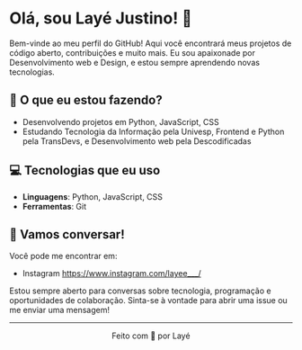 # Olá, sou Layé Justino! 👋

Bem-vinde ao meu perfil do GitHub! Aqui você encontrará meus projetos de código aberto, contribuições e muito mais. Eu sou apaixonade por Desenvolvimento web e Design, e estou sempre aprendendo novas tecnologias.

## 🚀 O que eu estou fazendo?

- Desenvolvendo projetos em Python, JavaScript, CSS
- Estudando Tecnologia da Informação pela Univesp, Frontend e Python pela TransDevs, e Desenvolvimento web pela Descodificadas 

## 💻 Tecnologias que eu uso

- **Linguagens**: Python, JavaScript, CSS
- **Ferramentas**: Git


## 💬 Vamos conversar!

Você pode me encontrar em:

- Instagram https://www.instagram.com/layee___/

Estou sempre aberto para conversas sobre tecnologia, programação e oportunidades de colaboração. Sinta-se à vontade para abrir uma issue ou me enviar uma mensagem!

---

<p align="center">Feito com 💙 por Layé</p>
